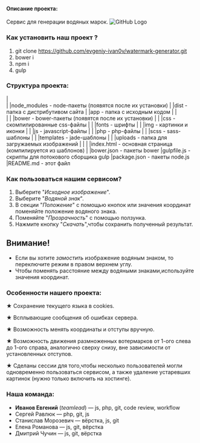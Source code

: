 #### **Описание проекта:**
Сервис для генерации водяных марок. 
![GitHub Logo](/images/logo.png)
### **Как установить наш проект ?**
1. git clone https://github.com/evgeniy-ivan0v/watermark-generator.git
2. bower i
3. npm i
4. gulp

### **Структура проекта:**
|\
| |node_modules - node-пакеты (появятся после их установки)
| |dist - папка с дистрибутивом сайта
| |app  - папка с исходным кодом
| |\
| | |bower - bower-пакеты (появятся после их установки)
| | |css   - скомпилированные css-файлы
| | |fonts - шрифты
| | |img   - картинки и иконки
| | |js    - javascript-файлы
| | |php   - php-файлы
| | |scss  - sass-шаблоны
| | |templates - jade-шаблоны
| | |uploads   - папка для загружаемых изображений
| |
| |index.html  - основная страница (компилируется из шаблонов)
|
|bower.json  - пакеты bower
|gulpfile.js - скрипты для потокового сборщика gulp
|package.json - пакеты node.js
|README.md - этот файл

### **Как пользоваться нашим сервисом?**
1. Выберите "_Исходное изображение_".
2. Выберите "_Водяной знак_".
3. В секции "_Положение_" с помощью кнопок или значения координат поменяйте положение водяного знака. 
4. Поменяйте "_Прозрачность_" с помощью ползунка. 
5. Нажмите кнопку "_Скачать_",чтобы сохранить полученный результат.

## **Внимание!**
* Если вы хотите _замостить_ изображение водяным знаком, то переключите режим в правом верхнем углу.
* Чтобы поменять расстояние между водяными знаками,используйте значения координат.

### **Особенности нашего проекта**:
★ Сохранение текущего языка в cookies.

★ Всплывающие сообщения об ошибках сервера.

★ Возможность менять координаты и отступы вручную.

★ Возможность движения размноженных вотермарков от 1-ого слева до 1-ого справа, аналогично сверху снизу, вне зависимости от установленных отступов.

★ Сделаны сессии для того,чтобы несколько пользователей могли одновременно пользоваться сервисом, а также удаление устаревших картинок (нужно только включить на хостинге).


### **Наша команда:**
* **Иванов Евгений** (_teamlead_) — js, php, git, code review, workflow
* Сергей Равлюк — php, git, js
* Станислав Морозевич — вёрстка, js, git
* Елена Романова — js, git, вёрстка 
* Дмитрий Чучин — js, git, вёрстка
